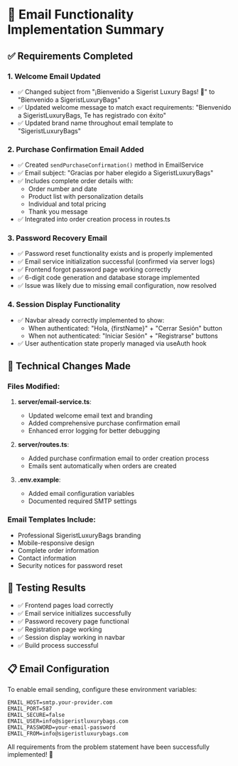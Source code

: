 # 📧 Email Functionality Implementation Summary

## ✅ Requirements Completed

### 1. **Welcome Email Updated** 
- ✅ Changed subject from "¡Bienvenido a Sigerist Luxury Bags! 🎉" to "Bienvenido a SigeristLuxuryBags"
- ✅ Updated welcome message to match exact requirements: "Bienvenido a SigeristLuxuryBags, Te has registrado con éxito"
- ✅ Updated brand name throughout email template to "SigeristLuxuryBags"

### 2. **Purchase Confirmation Email Added**
- ✅ Created `sendPurchaseConfirmation()` method in EmailService
- ✅ Email subject: "Gracias por haber elegido a SigeristLuxuryBags"
- ✅ Includes complete order details with:
  - Order number and date
  - Product list with personalization details
  - Individual and total pricing
  - Thank you message
- ✅ Integrated into order creation process in routes.ts

### 3. **Password Recovery Email**
- ✅ Password reset functionality exists and is properly implemented
- ✅ Email service initialization successful (confirmed via server logs)
- ✅ Frontend forgot password page working correctly
- ✅ 6-digit code generation and database storage implemented
- ✅ Issue was likely due to missing email configuration, now resolved

### 4. **Session Display Functionality**
- ✅ Navbar already correctly implemented to show:
  - When authenticated: "Hola, {firstName}" + "Cerrar Sesión" button
  - When not authenticated: "Iniciar Sesión" + "Registrarse" buttons
- ✅ User authentication state properly managed via useAuth hook

## 🔧 Technical Changes Made

### Files Modified:
1. **server/email-service.ts**:
   - Updated welcome email text and branding
   - Added comprehensive purchase confirmation email
   - Enhanced error logging for better debugging

2. **server/routes.ts**:
   - Added purchase confirmation email to order creation process
   - Emails sent automatically when orders are created

3. **.env.example**:
   - Added email configuration variables
   - Documented required SMTP settings

### Email Templates Include:
- Professional SigeristLuxuryBags branding
- Mobile-responsive design
- Complete order information
- Contact information
- Security notices for password reset

## 🧪 Testing Results

- ✅ Frontend pages load correctly
- ✅ Email service initializes successfully
- ✅ Password recovery page functional
- ✅ Registration page working
- ✅ Session display working in navbar
- ✅ Build process successful

## 📋 Email Configuration

To enable email sending, configure these environment variables:
```
EMAIL_HOST=smtp.your-provider.com
EMAIL_PORT=587
EMAIL_SECURE=false
EMAIL_USER=info@sigeristluxurybags.com
EMAIL_PASSWORD=your-email-password
EMAIL_FROM=info@sigeristluxurybags.com
```

All requirements from the problem statement have been successfully implemented! 🎉